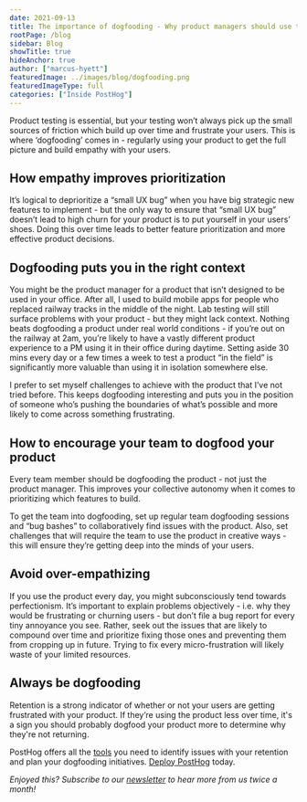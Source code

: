 ```yaml
---
date: 2021-09-13
title: The importance of dogfooding - Why product managers should use their product as much as their users
rootPage: /blog
sidebar: Blog
showTitle: true
hideAnchor: true
author: ["marcus-hyett"]
featuredImage: ../images/blog/dogfooding.png
featuredImageType: full
categories: ["Inside PostHog"]
---
```


Product testing is essential, but your testing won’t always pick up the small sources of friction which build up over time and frustrate your users. This is where ‘dogfooding’ comes in - regularly using your product to get the full picture and build empathy with your users.

## How empathy improves prioritization
It’s logical to deprioritize a “small UX bug” when you have big strategic new features to implement - but the only way to ensure that “small UX bug” doesn’t lead to high churn for your product is to put yourself in your users’ shoes. Doing this over time leads to better feature prioritization and more effective product decisions.

## Dogfooding puts you in the right context
You might be the product manager for a product that isn’t designed to be used in your office. After all, I used to build mobile apps for people who replaced railway tracks in the middle of the night. Lab testing will still surface problems with your product - but they might lack context. Nothing beats dogfooding a product under real world conditions - if you’re out on the railway at 2am, you’re likely to have a vastly different product experience to a PM using it in their office during daytime. Setting aside 30 mins every day or a few times a week to test a product “in the field” is significantly more valuable than using it in isolation somewhere else.

I prefer to set myself challenges to achieve with the product that I’ve not tried before. This keeps dogfooding interesting and puts you in the position of someone who’s pushing the boundaries of what’s possible and more likely to come across something frustrating.

## How to encourage your team to dogfood your product
Every team member should be dogfooding the product - not just the product manager. This improves your collective autonomy when it comes to prioritizing which features to build.

To get the team into dogfooding, set up regular team dogfooding sessions and “bug bashes” to collaboratively find issues with the product. Also, set challenges that will require the team to use the product in creative ways - this will ensure they’re getting deep into the minds of your users.

## Avoid over-empathizing
If you use the product every day, you might subconsciously tend towards perfectionism. It’s important to explain problems objectively - i.e. why they would be frustrating or churning users - but don’t file a bug report for every tiny annoyance you see. Rather, seek out the issues that are likely to compound over time and prioritize fixing those ones and preventing them from cropping up in future. Trying to fix every micro-frustration will likely waste of your limited resources.

## Always be dogfooding
Retention is a strong indicator of whether or not your users are getting frustrated with your product. If they’re using the product less over time, it's a sign you should probably dogfood your product more to determine why they're not returning.

PostHog offers all the [tools](https://posthog.com/product) you need to identify issues with your retention and plan your dogfooding initiatives. [Deploy PostHog](https://app.posthog.com/signup) today.

_Enjoyed this? Subscribe to our [newsletter](/newsletter) to hear more from us twice a month!_

<NewsletterForm
compact
/>
